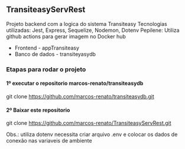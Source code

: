 ## TransiteasyServRest

Projeto backend com a logica do sistema Transiteasy
Tecnologias utilizadas: Jest, Express, Sequelize, Nodemon, Dotenv
Pepilene: Utiliza github actions para gerar imagem no Docker hub

* Frontend - appTransiteasy
* Banco de dados - transiteyasydb

### Etapas para rodar o projeto

#### 1º executar o repositorio marcos-renato/transiteasydb
git clone https://github.com/marcos-renato/transiteasydb.git

#### 2º Baixar este repositorio
git clone https://github.com/marcos-renato/TransiteasyServRest.git

Obs.: utiliza dotenv necessita criar arquivo .env
e colocar os dados de conexão nas variaveis de ambiente

